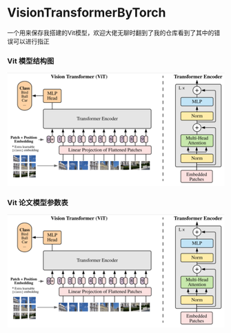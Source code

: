 # VisionTransformerByTorch
一个用来保存我搭建的Vit模型，欢迎大佬无聊时翻到了我的仓库看到了其中的错误可以进行指正
### Vit 模型结构图
![Screenshot of a comment on a GitHub issue showing an image, added in the Markdown, of an Octocat smiling and raising a tentacle.](https://github.com/handsomeman118/VisionTransformerByTorch/blob/main/VitStructGraph.png)
### Vit 论文模型参数表
![Screenshot of a comment on a GitHub issue showing an image, added in the Markdown, of an Octocat smiling and raising a tentacle.](https://github.com/handsomeman118/VisionTransformerByTorch/blob/main/VitStructGraph.png)
